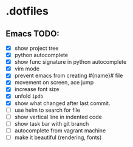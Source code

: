 # .dotfiles

## Emacs TODO:
- [x] show project tree
- [x] python autocomplete
- [x] show func signature in python autocomplete
- [x] vim mode
- [x] prevent emacs from creating #{name}# file
- [x] movement on screen, ace jump
- [x] increase font size
- [x] unfold `ipdb`
- [x] show what changed after last commit.
- [ ] use helm to search for file
- [ ] show vertical line in indented code
- [ ] show task bar with git branch
- [ ] autocomplete from vagrant machine
- [ ] make it beautiful (rendering, fonts)
